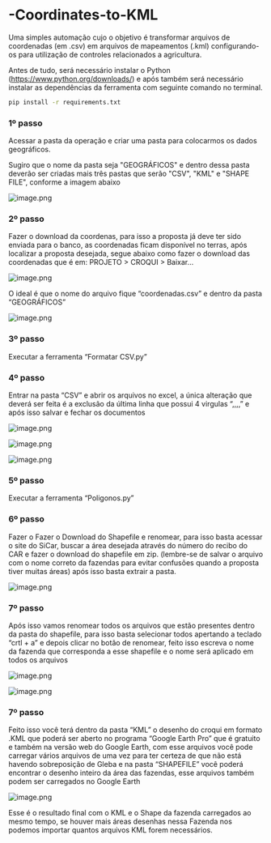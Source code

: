 # -Coordinates-to-KML
Uma simples automação cujo o objetivo é transformar arquivos de coordenadas (em .csv) em arquivos de mapeamentos (.kml) configurando-os para utilização de controles relacionados a agricultura.

Antes de tudo, será necessário instalar o Python (https://www.python.org/downloads/) e após também será necessário instalar as dependências da ferramenta com seguinte comando no terminal. 

```bash
pip install -r requirements.txt
```

### 1º passo

Acessar a pasta da operação e criar uma pasta para colocarmos os dados geográficos.

Sugiro que o nome da pasta seja "GEOGRÁFICOS" e dentro dessa pasta deverão ser criadas mais três pastas que serão "CSV", "KML" e "SHAPE FILE", conforme a imagem abaixo

![image.png](https://prod-files-secure.s3.us-west-2.amazonaws.com/9af10e63-caa6-4c20-85ba-cb70c238172a/b9537ad5-170f-4e10-bb24-7a9638c02a4f/image.png)

### 2º passo

Fazer o download da coordenas, para isso a proposta já deve ter sido enviada para o banco, as coordenadas ficam disponível no terras, após localizar a proposta desejada,  segue abaixo como fazer o download das coordenadas que é em: PROJETO > CROQUI > Baixar…

![image.png](https://prod-files-secure.s3.us-west-2.amazonaws.com/9af10e63-caa6-4c20-85ba-cb70c238172a/cc9f4590-2319-447a-95cf-f0eac7023207/image.png)

O ideal é que o nome do arquivo fique “coordenadas.csv” e dentro da pasta “GEOGRÁFICOS”

![image.png](https://prod-files-secure.s3.us-west-2.amazonaws.com/9af10e63-caa6-4c20-85ba-cb70c238172a/f280aedd-3e14-405c-92f0-5ccff01b6980/image.png)

### 3º passo

Executar a ferramenta “Formatar CSV.py”

### 4º passo

Entrar na pasta “CSV” e abrir os arquivos no excel, a única alteração que deverá ser feita é a exclusão da última linha que possui 4 virgulas “,,,,” e após isso salvar e fechar os documentos

![image.png](https://prod-files-secure.s3.us-west-2.amazonaws.com/9af10e63-caa6-4c20-85ba-cb70c238172a/9041a4fc-9441-452e-8c4a-726696d800b6/40bef75a-642a-43d7-a5a2-d06635c16f21.png)

![image.png](https://prod-files-secure.s3.us-west-2.amazonaws.com/9af10e63-caa6-4c20-85ba-cb70c238172a/e066f52d-2d8d-479c-a8c1-8735f2e0433a/a0c92514-313c-437a-ab70-96b5f64c1625.png)

![image.png](https://prod-files-secure.s3.us-west-2.amazonaws.com/9af10e63-caa6-4c20-85ba-cb70c238172a/23e26de9-79b0-456c-8503-98902e9f3b15/image.png)

### 5º passo

Executar a ferramenta “Poligonos.py”

### 6º passo

Fazer o Fazer o Download do Shapefile e renomear, para isso basta acessar o site do SiCar, buscar a área desejada através do número do recibo do CAR e fazer o download do shapefile em zip. (lembre-se de salvar o arquivo com o nome correto da fazendas para evitar confusões quando a proposta tiver muitas áreas) após isso basta extrair a pasta.

![image.png](https://prod-files-secure.s3.us-west-2.amazonaws.com/9af10e63-caa6-4c20-85ba-cb70c238172a/c76085b1-9dec-4404-aeb2-86716025dc52/image.png)

### 7º passo

Após isso vamos renomear todos os arquivos que estão presentes dentro da pasta do shapefile, para isso basta selecionar todos apertando a teclado “crtl + a” e depois clicar no botão de renomear, feito isso escreva o nome da fazenda que corresponda a esse shapefile e o nome será aplicado em todos os arquivos

![image.png](https://prod-files-secure.s3.us-west-2.amazonaws.com/9af10e63-caa6-4c20-85ba-cb70c238172a/a2e62906-325d-4fe0-a3dc-665a38147635/image.png)

![image.png](https://prod-files-secure.s3.us-west-2.amazonaws.com/9af10e63-caa6-4c20-85ba-cb70c238172a/5068a7b4-4a17-48ed-9f61-63acb7c5f7d5/e68916af-f247-4c74-87d7-1a2472cbc249.png)

### 7º passo

Feito isso você terá dentro da pasta “KML” o desenho do croqui em formato .KML que poderá ser aberto no programa “Google Earth Pro” que é gratuito e também na versão web do Google Earth, com esse arquivos você pode carregar vários arquivos de uma vez para ter certeza de que não está havendo sobreposição de Gleba e na pasta “SHAPEFILE” você poderá encontrar o desenho inteiro da área das fazendas, esse arquivos também podem ser carregados no Google Earth

![image.png](https://prod-files-secure.s3.us-west-2.amazonaws.com/9af10e63-caa6-4c20-85ba-cb70c238172a/d59a03d3-afa7-4fea-abeb-4a7082bfb76d/image.png)

Esse é o resultado final com o KML e o Shape da fazenda carregados ao mesmo tempo, se houver mais áreas desenhas nessa Fazenda nos podemos importar quantos arquivos KML forem necessários.
